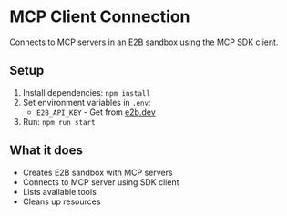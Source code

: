 # MCP Client Connection

Connects to MCP servers in an E2B sandbox using the MCP SDK client.

## Setup

1. Install dependencies: `npm install`
2. Set environment variables in `.env`:
   - `E2B_API_KEY` - Get from [e2b.dev](https://e2b.dev/docs/getting-started/api-key)
3. Run: `npm run start`

## What it does

- Creates E2B sandbox with MCP servers
- Connects to MCP server using SDK client
- Lists available tools
- Cleans up resources
